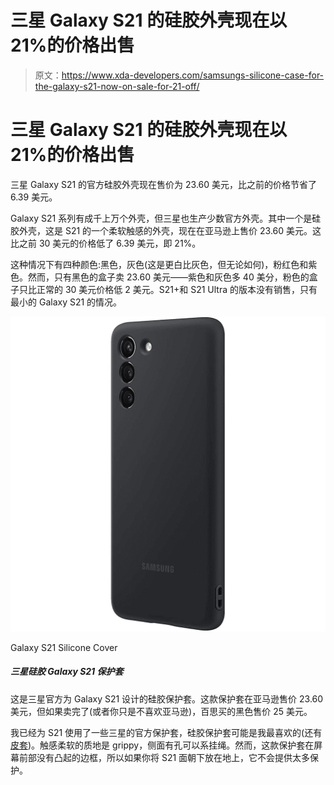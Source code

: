 # 三星 Galaxy S21 的硅胶外壳现在以 21%的价格出售

> 原文：<https://www.xda-developers.com/samsungs-silicone-case-for-the-galaxy-s21-now-on-sale-for-21-off/>

# 三星 Galaxy S21 的硅胶外壳现在以 21%的价格出售

三星 Galaxy S21 的官方硅胶外壳现在售价为 23.60 美元，比之前的价格节省了 6.39 美元。

Galaxy S21 系列有成千上万个外壳，但三星也生产少数官方外壳。其中一个是硅胶外壳，这是 S21 的一个柔软触感的外壳，现在在亚马逊上售价 23.60 美元。这比之前 30 美元的价格低了 6.39 美元，即 21%。

这种情况下有四种颜色:黑色，灰色(这是更白比灰色，但无论如何)，粉红色和紫色。然而，只有黑色的盒子卖 23.60 美元——紫色和灰色多 40 美分，粉色的盒子只比正常的 30 美元价格低 2 美元。S21+和 S21 Ultra 的版本没有销售，只有最小的 Galaxy S21 的情况。

 <picture>![This is Samsung's official silicone case for the Galaxy S21\. The case is $23.60 at Amazon, but if it sells out (or you just don't like Amazon), Best Buy has the black color for $25.](img/07dd7db76d3273dc0397b784c9d3d794.png)</picture> 

Galaxy S21 Silicone Cover

##### 三星硅胶 Galaxy S21 保护套

这是三星官方为 Galaxy S21 设计的硅胶保护套。这款保护套在亚马逊售价 23.60 美元，但如果卖完了(或者你只是不喜欢亚马逊)，百思买的黑色售价 25 美元。

我已经为 S21 使用了一些三星的官方保护套，硅胶保护套可能是我最喜欢的(还有[皮套](https://www.amazon.com/dp/B08P2CST8T/ref=twister_B08T3J8KRB?tag=xda-2q1d18r-20&ascsubtag=UUxdaUeUpU3327&asc_refurl=https%3A%2F%2Fwww.xda-developers.com%2Fsamsungs-silicone-case-for-the-galaxy-s21-now-on-sale-for-21-off%2F&asc_campaign=Short-Term))。触感柔软的质地是 grippy，侧面有孔可以系挂绳。然而，这款保护套在屏幕前部没有凸起的边框，所以如果你将 S21 面朝下放在地上，它不会提供太多保护。
